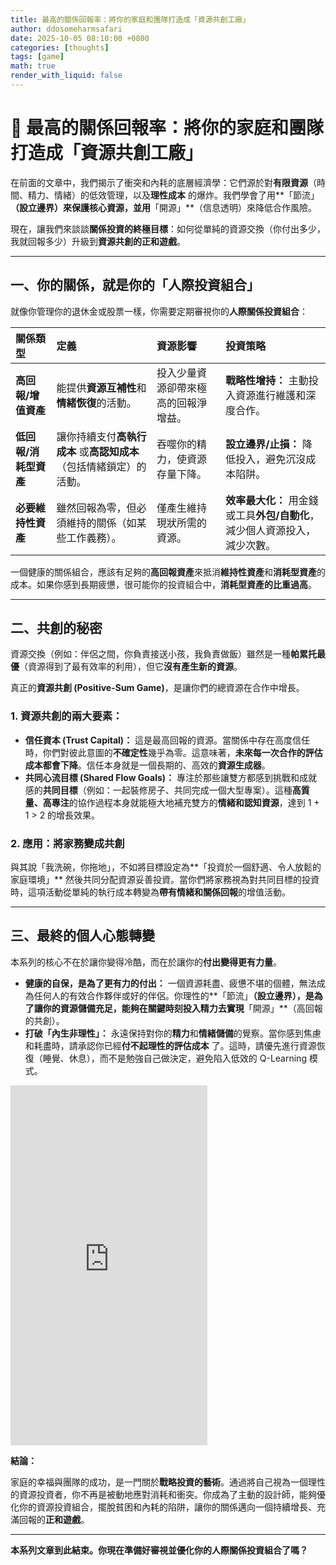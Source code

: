 ```yaml
---
title: 最高的關係回報率：將你的家庭和團隊打造成「資源共創工廠」
author: ddosomeharmsafari
date: 2025-10-05 08:10:00 +0800
categories: [thoughts]
tags: [game]
math: true
render_with_liquid: false
---
```


# 🚀 最高的關係回報率：將你的家庭和團隊打造成「資源共創工廠」

在前面的文章中，我們揭示了衝突和內耗的底層經濟學：它們源於對**有限資源**（時間、精力、情緒）的低效管理，以及**理性成本** 的爆炸。我們學會了用**「節流」**（設立邊界）來保護核心資源，並用**「開源」**（信息透明）來降低合作風險。

現在，讓我們來談談**關係投資的終極目標**：如何從單純的資源交換（你付出多少，我就回報多少）升級到**資源共創的正和遊戲**。

---

## 一、你的關係，就是你的「人際投資組合」

就像你管理你的退休金或股票一樣，你需要定期審視你的**人際關係投資組合**：

| 關係類型 | 定義 | 資源影響 | 投資策略 |
| :--- | :--- | :--- | :--- |
| **高回報/增值資產** | 能提供**資源互補性**和**情緒恢復**的活動。 | 投入少量資源卻帶來極高的回報淨增益。 | **戰略性增持：** 主動投入資源進行維護和深度合作。 |
| **低回報/消耗型資產** | 讓你持續支付**高執行成本** 或**高認知成本**（包括情緒鎖定）的活動。 | 吞噬你的精力，使資源存量下降。 | **設立邊界/止損：** 降低投入，避免沉沒成本陷阱。 |
| **必要維持性資產** | 雖然回報為零，但必須維持的關係（如某些工作義務）。 | 僅產生維持現狀所需的資源。 | **效率最大化：** 用金錢或工具**外包/自動化**，減少個人資源投入，減少次數。 |

一個健康的關係組合，應該有足夠的**高回報資產**來抵消**維持性資產**和**消耗型資產**的成本。如果你感到長期疲憊，很可能你的投資組合中，**消耗型資產的比重過高**。

---

## 二、共創的秘密

資源交換（例如：伴侶之間，你負責接送小孩，我負責做飯）雖然是一種**帕累托最優**（資源得到了最有效率的利用），但它**沒有產生新的資源**。

真正的**資源共創 (Positive-Sum Game)**，是讓你們的總資源在合作中增長。

### 1. 資源共創的兩大要素：

* **信任資本 (Trust Capital)：** 這是最高回報的資源。當關係中存在高度信任時，你們對彼此意圖的**不確定性**幾乎為零。這意味著，**未來每一次合作的評估成本都會下降**。信任本身就是一個長期的、高效的**資源生成器**。
* **共同心流目標 (Shared Flow Goals)：** 專注於那些讓雙方都感到挑戰和成就感的**共同目標**（例如：一起裝修房子、共同完成一個大型專案）。這種**高質量、高專注**的協作過程本身就能極大地補充雙方的**情緒和認知資源**，達到 1 + 1 > 2 的增長效果。

### 2. 應用：將家務變成共創

與其說「我洗碗，你拖地」，不如將目標設定為**「投資於一個舒適、令人放鬆的家庭環境」** 然後共同分配資源妥善投資。當你們將家務視為對共同目標的投資時，這項活動從單純的執行成本轉變為**帶有情緒和關係回報**的增值活動。

---

## 三、最終的個人心態轉變

本系列的核心不在於讓你變得冷酷，而在於讓你的**付出變得更有力量**。

* **健康的自保，是為了更有力的付出：** 一個資源耗盡、疲憊不堪的個體，無法成為任何人的有效合作夥伴或好的伴侶。你理性的**「節流」**（設立邊界），是為了讓你的資源儲備充足，能夠在關鍵時刻投入精力去實現**「開源」**（高回報的共創）。
* **打破「內生非理性」：** 永遠保持對你的**精力**和**情緒儲備**的覺察。當你感到焦慮和耗盡時，請承認你已經**付不起理性的評估成本** 了。這時，請優先進行資源恢復（睡覺、休息），而不是勉強自己做決定，避免陷入低效的 Q-Learning 模式。

<iframe width="315" height="576" src="https://www.youtube.com/embed/UI_gMvv0g8A" title="“Will You Take Care of You for Me?” • Jim Rohn" frameborder="0" allow="accelerometer; autoplay; clipboard-write; encrypted-media; gyroscope; picture-in-picture; web-share" referrerpolicy="strict-origin-when-cross-origin" allowfullscreen></iframe>

**結論：**

家庭的幸福與團隊的成功，是一門關於**戰略投資的藝術**。通過將自己視為一個理性的資源投資者，你不再是被動地應對消耗和衝突。你成為了主動的設計師，能夠優化你的資源投資組合，擺脫貧困和內耗的陷阱，讓你的關係邁向一個持續增長、充滿回報的**正和遊戲**。

---
**本系列文章到此結束。你現在準備好審視並優化你的人際關係投資組合了嗎？**
